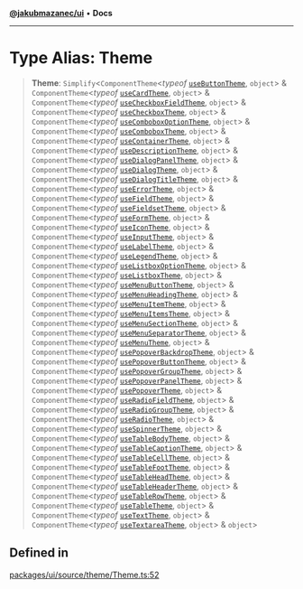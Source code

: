 [**@jakubmazanec/ui**](../README.md) • **Docs**

---

# Type Alias: Theme

> **Theme**: `Simplify`\<`ComponentTheme`\<_typeof_
> [`useButtonTheme`](../functions/useButtonTheme.md), `object`\> & `ComponentTheme`\<_typeof_
> [`useCardTheme`](../functions/useCardTheme.md), `object`\> & `ComponentTheme`\<_typeof_
> [`useCheckboxFieldTheme`](../functions/useCheckboxFieldTheme.md), `object`\> &
> `ComponentTheme`\<_typeof_ [`useCheckboxTheme`](../functions/useCheckboxTheme.md), `object`\> &
> `ComponentTheme`\<_typeof_ [`useComboboxOptionTheme`](../functions/useComboboxOptionTheme.md),
> `object`\> & `ComponentTheme`\<_typeof_ [`useComboboxTheme`](../functions/useComboboxTheme.md),
> `object`\> & `ComponentTheme`\<_typeof_ [`useContainerTheme`](../functions/useContainerTheme.md),
> `object`\> & `ComponentTheme`\<_typeof_
> [`useDescriptionTheme`](../functions/useDescriptionTheme.md), `object`\> &
> `ComponentTheme`\<_typeof_ [`useDialogPanelTheme`](../functions/useDialogPanelTheme.md),
> `object`\> & `ComponentTheme`\<_typeof_ [`useDialogTheme`](../functions/useDialogTheme.md),
> `object`\> & `ComponentTheme`\<_typeof_
> [`useDialogTitleTheme`](../functions/useDialogTitleTheme.md), `object`\> &
> `ComponentTheme`\<_typeof_ [`useErrorTheme`](../functions/useErrorTheme.md), `object`\> &
> `ComponentTheme`\<_typeof_ [`useFieldTheme`](../functions/useFieldTheme.md), `object`\> &
> `ComponentTheme`\<_typeof_ [`useFieldsetTheme`](../functions/useFieldsetTheme.md), `object`\> &
> `ComponentTheme`\<_typeof_ [`useFormTheme`](../functions/useFormTheme.md), `object`\> &
> `ComponentTheme`\<_typeof_ [`useIconTheme`](../functions/useIconTheme.md), `object`\> &
> `ComponentTheme`\<_typeof_ [`useInputTheme`](../functions/useInputTheme.md), `object`\> &
> `ComponentTheme`\<_typeof_ [`useLabelTheme`](../functions/useLabelTheme.md), `object`\> &
> `ComponentTheme`\<_typeof_ [`useLegendTheme`](../functions/useLegendTheme.md), `object`\> &
> `ComponentTheme`\<_typeof_ [`useListboxOptionTheme`](../functions/useListboxOptionTheme.md),
> `object`\> & `ComponentTheme`\<_typeof_ [`useListboxTheme`](../functions/useListboxTheme.md),
> `object`\> & `ComponentTheme`\<_typeof_
> [`useMenuButtonTheme`](../functions/useMenuButtonTheme.md), `object`\> &
> `ComponentTheme`\<_typeof_ [`useMenuHeadingTheme`](../functions/useMenuHeadingTheme.md),
> `object`\> & `ComponentTheme`\<_typeof_ [`useMenuItemTheme`](../functions/useMenuItemTheme.md),
> `object`\> & `ComponentTheme`\<_typeof_ [`useMenuItemsTheme`](../functions/useMenuItemsTheme.md),
> `object`\> & `ComponentTheme`\<_typeof_
> [`useMenuSectionTheme`](../functions/useMenuSectionTheme.md), `object`\> &
> `ComponentTheme`\<_typeof_ [`useMenuSeparatorTheme`](../functions/useMenuSeparatorTheme.md),
> `object`\> & `ComponentTheme`\<_typeof_ [`useMenuTheme`](../functions/useMenuTheme.md), `object`\>
> & `ComponentTheme`\<_typeof_ [`usePopoverBackdropTheme`](../functions/usePopoverBackdropTheme.md),
> `object`\> & `ComponentTheme`\<_typeof_
> [`usePopoverButtonTheme`](../functions/usePopoverButtonTheme.md), `object`\> &
> `ComponentTheme`\<_typeof_ [`usePopoverGroupTheme`](../functions/usePopoverGroupTheme.md),
> `object`\> & `ComponentTheme`\<_typeof_
> [`usePopoverPanelTheme`](../functions/usePopoverPanelTheme.md), `object`\> &
> `ComponentTheme`\<_typeof_ [`usePopoverTheme`](../functions/usePopoverTheme.md), `object`\> &
> `ComponentTheme`\<_typeof_ [`useRadioFieldTheme`](../functions/useRadioFieldTheme.md), `object`\>
> & `ComponentTheme`\<_typeof_ [`useRadioGroupTheme`](../functions/useRadioGroupTheme.md),
> `object`\> & `ComponentTheme`\<_typeof_ [`useRadioTheme`](../functions/useRadioTheme.md),
> `object`\> & `ComponentTheme`\<_typeof_ [`useSpinnerTheme`](../functions/useSpinnerTheme.md),
> `object`\> & `ComponentTheme`\<_typeof_ [`useTableBodyTheme`](../functions/useTableBodyTheme.md),
> `object`\> & `ComponentTheme`\<_typeof_
> [`useTableCaptionTheme`](../functions/useTableCaptionTheme.md), `object`\> &
> `ComponentTheme`\<_typeof_ [`useTableCellTheme`](../functions/useTableCellTheme.md), `object`\> &
> `ComponentTheme`\<_typeof_ [`useTableFootTheme`](../functions/useTableFootTheme.md), `object`\> &
> `ComponentTheme`\<_typeof_ [`useTableHeadTheme`](../functions/useTableHeadTheme.md), `object`\> &
> `ComponentTheme`\<_typeof_ [`useTableHeaderTheme`](../functions/useTableHeaderTheme.md),
> `object`\> & `ComponentTheme`\<_typeof_ [`useTableRowTheme`](../functions/useTableRowTheme.md),
> `object`\> & `ComponentTheme`\<_typeof_ [`useTableTheme`](../functions/useTableTheme.md),
> `object`\> & `ComponentTheme`\<_typeof_ [`useTextTheme`](../functions/useTextTheme.md), `object`\>
> & `ComponentTheme`\<_typeof_ [`useTextareaTheme`](../functions/useTextareaTheme.md), `object`\> &
> `object`\>

## Defined in

[packages/ui/source/theme/Theme.ts:52](https://github.com/jakubmazanec/tools/blob/eb8c22844f0a0aa0874efeab93afc2bd96c269e6/packages/ui/source/theme/Theme.ts#L52)
